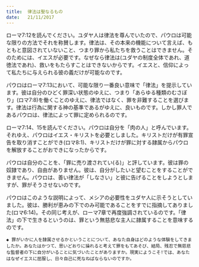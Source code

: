 ```yaml
---
title:  律法は聖なるもの
date:   21/11/2017
---
```


ローマ7:12を読んでください。ユダヤ人は律法を尊んでいたので、パウロは可能な限りの方法でそれを称賛します。律法は、その本来の機能について言えば、もともと意図されていないこと、つまり罪から私たちを救うことはできません。そのためには、イエスが必要です。なぜなら律法は(ユダヤの制度全体であれ、道徳法であれ)、救いをもたらすことはできないからです。イエスと、信仰によって私たちに与えられる彼の義だけが可能なのです。

パウロはローマ7:13において、可能な限り一番良い意味で「律法」を提示しています。彼は自分のひどく罪深い状態のゆえに、つまり「あらゆる種類のむさぼり」(ロマ7:8)を働くことのゆえに、律法ではなく、罪を非難することを選びます。律法は行為に関する神の基準であるがゆえに、良いものです。しかし罪人であるパウロは、律法によって罪に定められるのです。

ローマ7:14、15を読んでください。パウロは自分を「肉の人」と呼んでいます。それゆえ、パウロはイエス・キリストを必要としました。キリストだけが有罪宣告を取り消すことができ(ロマ8:1)、キリストだけが罪に対する隷属からパウロを解放することがおできになったからです。

パウロは自分のことを、「罪に売り渡されてい(る)」と評しています。彼は罪の奴隷であり、自由がありません。彼は、自分がしたいと望むことをすることができません。パウロは、善い律法が「しなさい」と彼に告げることをしようとしますが、罪がそうさせないのです。

パウロはこのような説明によって、メシアの必要性をユダヤ人に示そうとしていました。彼は、勝利が恵みの下でのみ可能であることをすでに指摘してありました(ロマ6:14)。その同じ考えが、ローマ7章で再度強調されているのです。「律法」の下で生きるというのは、罪という無慈悲な主人に隷属することを意味するのです。

`◆ 罪がいかに人を隷属させるかということについて、あなた自身はどのような体験をしてきましたか。あなたはかつて、思いどおりに操れると考えて罪をもてあそび、結局、残忍で無慈悲な監督者の下に自分がいることに気づいたことがありますか。現実にようこそ!では、あなたはなぜイエスに屈服し、日々自己に死なねばならないのですか。`
